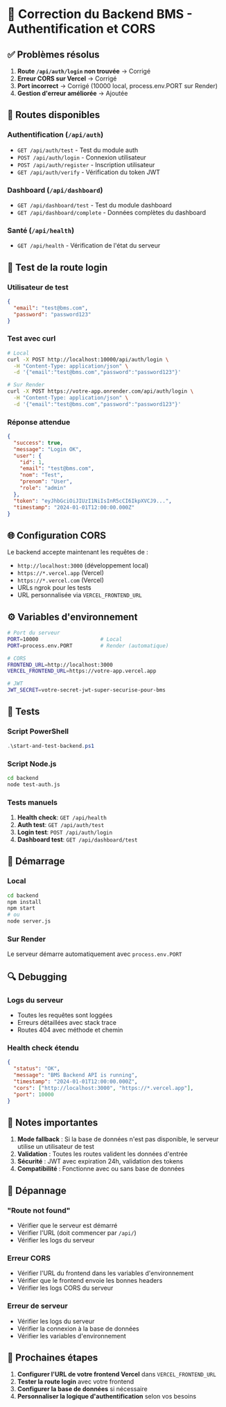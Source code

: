 # 🔧 Correction du Backend BMS - Authentification et CORS

## ✅ Problèmes résolus

1. **Route `/api/auth/login` non trouvée** → Corrigé
2. **Erreur CORS sur Vercel** → Corrigé  
3. **Port incorrect** → Corrigé (10000 local, process.env.PORT sur Render)
4. **Gestion d'erreur améliorée** → Ajoutée

## 🚀 Routes disponibles

### Authentification (`/api/auth`)
- `GET /api/auth/test` - Test du module auth
- `POST /api/auth/login` - Connexion utilisateur
- `POST /api/auth/register` - Inscription utilisateur  
- `GET /api/auth/verify` - Vérification du token JWT

### Dashboard (`/api/dashboard`)
- `GET /api/dashboard/test` - Test du module dashboard
- `GET /api/dashboard/complete` - Données complètes du dashboard

### Santé (`/api/health`)
- `GET /api/health` - Vérification de l'état du serveur

## 🔐 Test de la route login

### Utilisateur de test
```json
{
  "email": "test@bms.com",
  "password": "password123"
}
```

### Test avec curl
```bash
# Local
curl -X POST http://localhost:10000/api/auth/login \
  -H "Content-Type: application/json" \
  -d '{"email":"test@bms.com","password":"password123"}'

# Sur Render
curl -X POST https://votre-app.onrender.com/api/auth/login \
  -H "Content-Type: application/json" \
  -d '{"email":"test@bms.com","password":"password123"}'
```

### Réponse attendue
```json
{
  "success": true,
  "message": "Login OK",
  "user": {
    "id": 1,
    "email": "test@bms.com",
    "nom": "Test",
    "prenom": "User",
    "role": "admin"
  },
  "token": "eyJhbGciOiJIUzI1NiIsInR5cCI6IkpXVCJ9...",
  "timestamp": "2024-01-01T12:00:00.000Z"
}
```

## 🌐 Configuration CORS

Le backend accepte maintenant les requêtes de :
- `http://localhost:3000` (développement local)
- `https://*.vercel.app` (Vercel)
- `https://*.vercel.com` (Vercel)
- URLs ngrok pour les tests
- URL personnalisée via `VERCEL_FRONTEND_URL`

## ⚙️ Variables d'environnement

```bash
# Port du serveur
PORT=10000                    # Local
PORT=process.env.PORT         # Render (automatique)

# CORS
FRONTEND_URL=http://localhost:3000
VERCEL_FRONTEND_URL=https://votre-app.vercel.app

# JWT
JWT_SECRET=votre-secret-jwt-super-securise-pour-bms
```

## 🧪 Tests

### Script PowerShell
```powershell
.\start-and-test-backend.ps1
```

### Script Node.js
```bash
cd backend
node test-auth.js
```

### Tests manuels
1. **Health check**: `GET /api/health`
2. **Auth test**: `GET /api/auth/test`
3. **Login test**: `POST /api/auth/login`
4. **Dashboard test**: `GET /api/dashboard/test`

## 🚀 Démarrage

### Local
```bash
cd backend
npm install
npm start
# ou
node server.js
```

### Sur Render
Le serveur démarre automatiquement avec `process.env.PORT`

## 🔍 Debugging

### Logs du serveur
- Toutes les requêtes sont loggées
- Erreurs détaillées avec stack trace
- Routes 404 avec méthode et chemin

### Health check étendu
```json
{
  "status": "OK",
  "message": "BMS Backend API is running",
  "timestamp": "2024-01-01T12:00:00.000Z",
  "cors": ["http://localhost:3000", "https://*.vercel.app"],
  "port": 10000
}
```

## 📝 Notes importantes

1. **Mode fallback** : Si la base de données n'est pas disponible, le serveur utilise un utilisateur de test
2. **Validation** : Toutes les routes valident les données d'entrée
3. **Sécurité** : JWT avec expiration 24h, validation des tokens
4. **Compatibilité** : Fonctionne avec ou sans base de données

## 🐛 Dépannage

### "Route not found"
- Vérifier que le serveur est démarré
- Vérifier l'URL (doit commencer par `/api/`)
- Vérifier les logs du serveur

### Erreur CORS
- Vérifier l'URL du frontend dans les variables d'environnement
- Vérifier que le frontend envoie les bonnes headers
- Vérifier les logs CORS du serveur

### Erreur de serveur
- Vérifier les logs du serveur
- Vérifier la connexion à la base de données
- Vérifier les variables d'environnement

## 🎯 Prochaines étapes

1. **Configurer l'URL de votre frontend Vercel** dans `VERCEL_FRONTEND_URL`
2. **Tester la route login** avec votre frontend
3. **Configurer la base de données** si nécessaire
4. **Personnaliser la logique d'authentification** selon vos besoins
